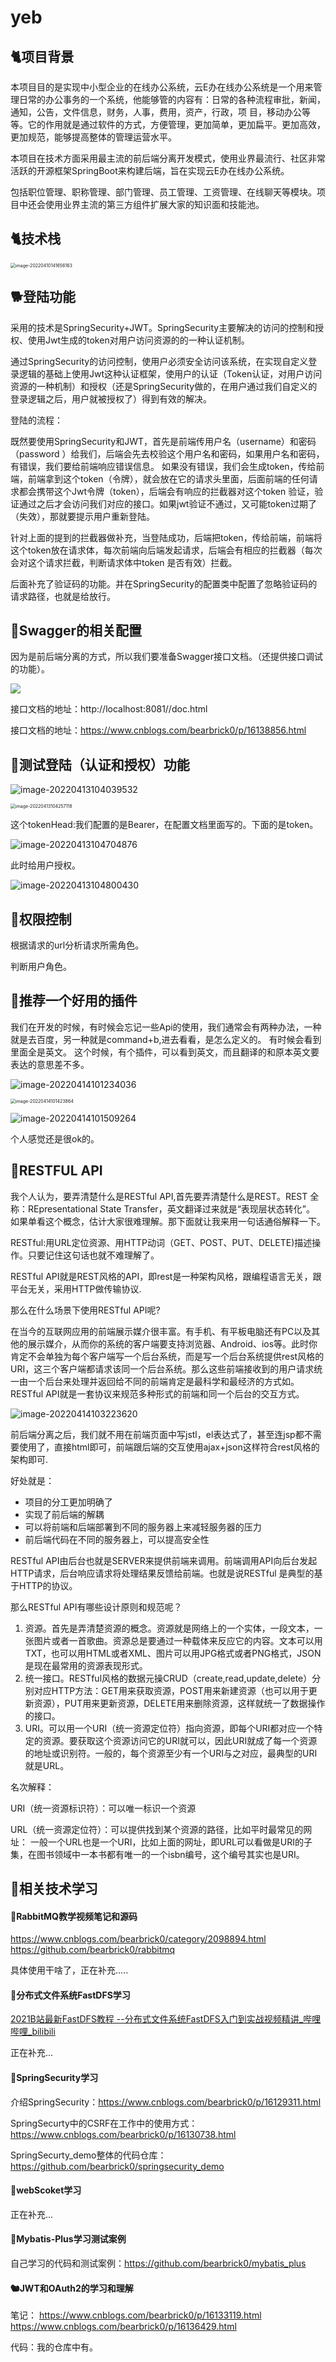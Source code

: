# yeb

## 🐈‍项目背景
本项目目的是实现中小型企业的在线办公系统，云E办在线办公系统是一个用来管理日常的办公事务的一个系统，他能够管的内容有：日常的各种流程审批，新闻，通知，公告，文件信息，财务，人事，费用，资产，行政，项
目，移动办公等等。它的作用就是通过软件的方式，方便管理，更加简单，更加扁平。更加高效，更加规范，能够提高整体的管理运营水平。

本项目在技术方面采用最主流的前后端分离开发模式，使用业界最流行、社区非常活跃的开源框架SpringBoot来构建后端，旨在实现云E办在线办公系统。

包括职位管理、职称管理、部门管理、员工管理、工资管理、在线聊天等模块。项目中还会使用业界主流的第三方组件扩展大家的知识面和技能池。

## 🐈技术栈
<img src="https://bearbrick0.oss-cn-qingdao.aliyuncs.com/images/img/202204101420283.png" alt="image-20220410141656163" style="zoom:50%;" />

## 🐕登陆功能

采用的技术是SpringSecurity+JWT。SpringSecurity主要解决的访问的控制和授权、使用Jwt生成的token对用户访问资源的的一种认证机制。

通过SpringSecurity的访问控制，使用户必须安全访问该系统，在实现自定义登录逻辑的基础上使用Jwt这种认证框架，使用户的认证（Token认证，对用户访问资源的一种机制）和授权（还是SpringSecurity做的，在用户通过我们自定义的登录逻辑之后，用户就被授权了）得到有效的解决。

登陆的流程：

既然要使用SpringSecurity和JWT，首先是前端传用户名（username）和密码（password
）给我们，后端会先去校验这个用户名和密码，如果用户名和密码，有错误，我们要给前端响应错误信息。
如果没有错误，我们会生成token，传给前端，前端拿到这个token（令牌），就会放在它的请求头里面，后面前端的任何请求都会携带这个Jwt令牌（token），后端会有响应的拦截器对这个token
验证，验证通过之后才会访问我们对应的接口。如果jwt验证不通过，又可能token过期了（失效），那就要提示用户重新登陆。

针对上面的提到的拦截器做补充，当登陆成功，后端把token，传给前端，前端将这个token放在请求体，每次前端向后端发起请求，后端会有相应的拦截器（每次会对这个请求拦截，判断请求体中token
是否有效）拦截。

后面补充了验证码的功能。并在SpringSecurity的配置类中配置了忽略验证码的请求路径，也就是给放行。

## 🐔Swagger的相关配置

因为是前后端分离的方式，所以我们要准备Swagger接口文档。（还提供接口调试的功能）。

![](https://bearbrick0.oss-cn-qingdao.aliyuncs.com/images/img/202204130955021.png)

接口文档的地址：http://localhost:8081//doc.html


接口文档的地址：https://www.cnblogs.com/bearbrick0/p/16138856.html


## 🐧测试登陆（认证和授权）功能

![image-20220413104039532](https://bearbrick0.oss-cn-qingdao.aliyuncs.com/images/img/202204131040370.png)

<img src="https://bearbrick0.oss-cn-qingdao.aliyuncs.com/images/img/202204131048056.png" alt="image-20220413104257118" style="zoom:50%;" />

这个tokenHead:我们配置的是Bearer，在配置文档里面写的。下面的是token。

![image-20220413104704876](https://bearbrick0.oss-cn-qingdao.aliyuncs.com/images/img/202204131048798.png)

此时给用户授权。

![image-20220413104800430](https://bearbrick0.oss-cn-qingdao.aliyuncs.com/images/img/202204131048237.png)

## 🐒权限控制

根据请求的url分析请求所需角色。

判断用户角色。

## 🐣推荐一个好用的插件

我们在开发的时候，有时候会忘记一些Api的使用，我们通常会有两种办法，一种就是去百度，另一种就是command+b,进去看看，是怎么定义的。
有时候会看到里面全是英文。
这个时候，有个插件，可以看到英文，而且翻译的和原本英文要表达的意思差不多。

![image-20220414101234036](https://bearbrick0.oss-cn-qingdao.aliyuncs.com/images/img/202204141012394.png)

<img src="https://bearbrick0.oss-cn-qingdao.aliyuncs.com/images/img/202204141014517.png" alt="image-20220414101423864" style="zoom:50%;" />

![image-20220414101509264](https://bearbrick0.oss-cn-qingdao.aliyuncs.com/images/img/202204141015380.png)

个人感觉还是很ok的。

## 🐥RESTFUL API

我个人认为，要弄清楚什么是RESTful API,首先要弄清楚什么是REST。REST 全称：REpresentational State Transfer，英文翻译过来就是“表现层状态转化”。
如果单看这个概念，估计大家很难理解。那下面就让我来用一句话通俗解释一下。 

RESTful:用URL定位资源、用HTTP动词（GET、POST、PUT、DELETE)描述操作。只要记住这句话也就不难理解了。

RESTful API就是REST风格的API，即rest是一种架构风格，跟编程语言无关，跟平台无关，采用HTTP做传输协议.

那么在什么场景下使用RESTful API呢?

在当今的互联网应用的前端展示媒介很丰富。有手机、有平板电脑还有PC以及其他的展示媒介，从而你的系统的客户端要支持浏览器、Android、ios等。此时你肯定不会单独为每个客户端写一个后台系统，而是写一个后台系统提供rest风格的URI，这三个客户端都请求该同一个后台系统。那么这些前端接收到的用户请求统一由一个后台来处理并返回给不同的前端肯定是最科学和最经济的方式如。RESTful API就是一套协议来规范多种形式的前端和同一个后台的交互方式。

![image-20220414103223620](https://bearbrick0.oss-cn-qingdao.aliyuncs.com/images/img/202204141032526.png)

前后端分离之后，我们就不用在前端页面中写jstl，el表达式了，甚至连jsp都不需要使用了，直接html即可，前端跟后端的交互使用ajax+json这样符合rest风格的架构即可.

好处就是：
- 项目的分工更加明确了
- 实现了前后端的解耦
- 可以将前端和后端部署到不同的服务器上来减轻服务器的压力
- 前后端代码在不同的服务器上，可以提高安全性

RESTful API由后台也就是SERVER来提供前端来调用。前端调用API向后台发起HTTP请求，后台响应请求将处理结果反馈给前端。也就是说RESTful 是典型的基于HTTP的协议。

那么RESTful API有哪些设计原则和规范呢？

1. 资源。首先是弄清楚资源的概念。资源就是网络上的一个实体，一段文本，一张图片或者一首歌曲。资源总是要通过一种载体来反应它的内容。文本可以用TXT，也可以用HTML或者XML、图片可以用JPG格式或者PNG格式，JSON是现在最常用的资源表现形式。
2. 统一接口。RESTful风格的数据元操CRUD（create,read,update,delete）分别对应HTTP方法：GET用来获取资源，POST用来新建资源（也可以用于更新资源），PUT用来更新资源，DELETE用来删除资源，这样就统一了数据操作的接口。
3. URI。可以用一个URI（统一资源定位符）指向资源，即每个URI都对应一个特定的资源。要获取这个资源访问它的URI就可以，因此URI就成了每一个资源的地址或识别符。一般的，每个资源至少有一个URI与之对应，最典型的URI就是URL。

名次解释：

URI（统一资源标识符）：可以唯一标识一个资源

URL（统一资源定位符）：可以提供找到某个资源的路径，比如平时最常见的网址：
一般一个URL也是一个URI，比如上面的网址，即URL可以看做是URI的子集，在图书领域中一本书都有唯一的一个isbn编号，这个编号其实也是URI。


## 🐓相关技术学习

#### 🦩RabbitMQ教学视频笔记和源码

https://www.cnblogs.com/bearbrick0/category/2098894.html
https://github.com/bearbrick0/rabbitmq

具体使用干啥了，正在补充.....


#### 🐇分布式文件系统FastDFS学习

[2021B站最新FastDFS教程 --分布式文件系统FastDFS入门到实战视频精讲_哔哩哔哩_bilibili](https://www.bilibili.com/video/BV1gh411z7kJ?spm_id_from=333.337.search-card.all.click)

正在补充...


#### 🦢SpringSecurity学习

介绍SpringSecurity：https://www.cnblogs.com/bearbrick0/p/16129311.html

SpringSecurty中的CSRF在工作中的使用方式：https://www.cnblogs.com/bearbrick0/p/16130738.html

SpringSecurty_demo整体的代码仓库：https://github.com/bearbrick0/springsecurity_demo

#### 🦚webScoket学习

正在补充...

#### 🐁Mybatis-Plus学习测试案例


自己学习的代码和测试案例：https://github.com/bearbrick0/mybatis_plus


#### 🐿JWT和OAuth2的学习和理解

笔记：
https://www.cnblogs.com/bearbrick0/p/16133119.html
https://www.cnblogs.com/bearbrick0/p/16136429.html

代码：我的仓库中有。



